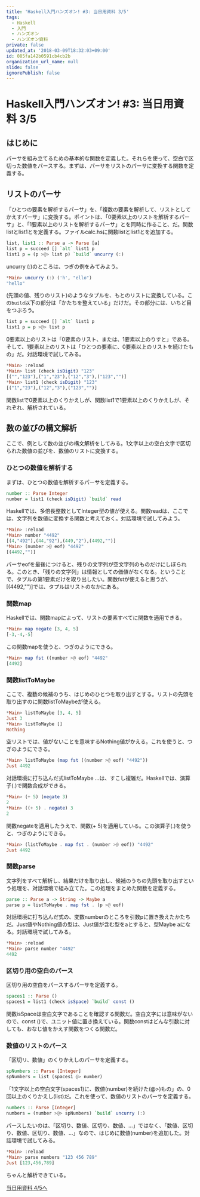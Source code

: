 ```yaml
---
title: 'Haskell入門ハンズオン! #3: 当日用資料 3/5'
tags:
  - Haskell
  - 入門
  - ハンズオン
  - ハンズオン資料
private: false
updated_at: '2018-03-09T18:32:03+09:00'
id: 085fa142b0591cb4cb2b
organization_url_name: null
slide: false
ignorePublish: false
---
```

Haskell入門ハンズオン! #3: 当日用資料 3/5
======================================

はじめに
------

パーサを組み立てるための基本的な関数を定義した。それらを使って、空白で区切った数値をパースする。まずは、パーサをリストのパーサに変換する関数を定義する。

リストのパーサ
-----------

「ひとつの要素を解析するパーサ」を、「複数の要素を解析して、リストとしてかえすパーサ」に変換する。ポイントは、「0要素以上のリストを解析するパーサ」と、「1要素以上のリストを解析するパーサ」とを同時に作ること、だ。関数listとlist1とを定義する。ファイルcalc.hsに関数listとlist1とを追加する。

```hs:calc.hs
list, list1 :: Parse a -> Parse [a]
list p = succeed [] `alt` list1 p
list1 p = (p >@> list p) `build` uncurry (:)
```

uncurry (:)のところは、つぎの例をみてみよう。

```hs
*Main> uncurry (:) ('h', "ello")
"hello"
```

(先頭の値、残りのリスト)のようなタプルを、もとのリストに変換している。この`build`以下の部分は「かたちを整えている」だけだ。その部分には、いちど目をつぶろう。

```hs
list p = succeed [] `alt` list1 p
list1 p = p >@> list p
```

0要素以上のリストは「0要素のリスト、または、1要素以上のりすと」である。そして、1要素以上のリストは「ひとつの要素に、0要素以上のリストを続けたもの」だ。対話環境で試してみる。

```hs
*Main> :reload
*Main> list (check isDigit) "123"
[("","123"),("1","23"),("12","3"),("123","")]
*Main> list1 (check isDigit) "123"
[("1","23"),("12","3"),("123","")]
```

関数listで0要素以上のくりかえしが、関数list1で1要素以上のくりかえしが、それぞれ、解析されている。

数の並びの構文解析
---------------

ここで、例として数の並びの構文解析をしてみる。1文字以上の空白文字で区切られた数値の並びを、数値のリストに変換する。

### ひとつの数値を解析する

まずは、ひとつの数値を解析するパーサを定義する。

```hs:calc.hs
number :: Parse Integer
number = list1 (check isDigit) `build` read
```

Haskellでは、多倍長整数としてInteger型の値が使える。関数readは、ここでは、文字列を数値に変換する関数と考えておく。対話環境で試してみよう。

```hs
*Main> :reload
*Main> number "4492"
[(4,"492"),(44,"92"),(449,"2"),(4492,"")]
*Main> (number >@ eof) "4492"
[(4492,"")]
```

パーサeofを最後につけると、残りの文字列が空文字列のものだけにしぼられる。このとき、「残りの文字列」は情報としての価値がなくなる。ということで、タプルの第1要素だけを取り出したい。関数fstが使えると思うが、[(4492,"")]では、タプルはリストのなかにある。

### 関数map

Haskellでは、関数mapによって、リストの要素すべてに関数を適用できる。

```hs
*Main> map negate [3, 4, 5]
[-3,-4,-5]
```

この関数mapを使うと、つぎのようにできる。

```hs
*Main> map fst ((number >@ eof) "4492"
[4492]
```

### 関数listToMaybe

ここで、複数の候補のうち、はじめのひとつを取り出すとする。リストの先頭を取り出すのに関数listToMaybeが使える。

```hs
*Main> listToMaybe [3, 4, 5]
Just 3
*Main> listToMaybe []
Nothing
```

空リストでは、値がないことを意味するNothing値がかえる。これを使うと、つぎのようにできる。

```hs
*Main> listToMaybe (map fst ((number >@ eof) "4492"))
Just 4492
```

対話環境に打ち込んだ式listToMaybe ...は、すこし複雑だ。Haskellでは、演算子(.)で関数合成ができる。

```hs
*Main> (+ 5) (negate 3)
2
*Main> ((+ 5) . negate) 3
2
```

関数negateを適用したうえで、関数(+ 5)を適用している。この演算子(.)を使うと、つぎのようにできる。

```hs
*Main> (listToMaybe . map fst . (number >@ eof)) "4492"
Just 4492
```

### 関数parse

文字列をすべて解析し、結果だけを取り出し、候補のうちの先頭を取り出すという処理を、対話環境で組み立てた。この処理をまとめた関数を定義する。

```hs:calc.hs
parse :: Parse a -> String -> Maybe a
parse p = listToMaybe . map fst . (p >@ eof)
```

対話環境に打ち込んだ式の、変数numberのところを引数pに置き換えたかたちだ。Just値やNothing値の型は、Just値が含む型をaとすると、型Maybe aになる。対話環境で試してみる。

```hs
*Main> :reload
*Main> parse number "4492"
4492
```

### 区切り用の空白のパース

区切り用の空白をパースするパーサを定義する。

```hs:calc.hs
spaces1 :: Parse ()
spaces1 = list1 (check isSpace) `build` const ()
```

関数isSpaceは空白文字であることを確認する関数だ。空白文字には意味がないので、const ()で、ユニット値に置き換えている。関数constはどんな引数に対しても、おなじ値をかえす関数をつくる関数だ。

### 数値のリストのパース

「区切リ、数値」のくりかえしのパーサを定義する。

```hs:calc.hs
spNumbers :: Parse [Integer]
spNumbers = list (spaces1 @> number)
```

「1文字以上の空白文字(spaces1)に、数値(number)を続けた(@>)もの」の、0回以上のくりかえし(list)だ。これを使って、数値のリストのパーサを定義する。

```hs:calc.hs
numbers :: Parse [Integer]
numbers = (number >@> spNumbers) `build` uncurry (:)
```

パースしたいのは、「区切り、数値、区切り、数値、...」ではなく、「数値、区切り、数値、区切り、数値、...」なので、はじめに数値(number)を追加した。対話環境で試してみる。

```hs
*Main> :reload
*Main> parse numbers "123 456 789"
Just [123,456,789]
```

ちゃんと解析できている。

[当日用資料 4/5へ](https://qiita.com/YoshikuniJujo/items/8a8a78b637b03771c8d5)

